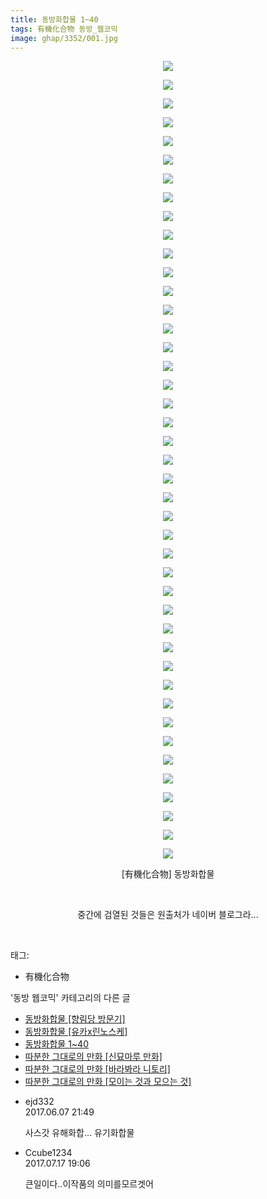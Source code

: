 ```yaml
---
title: 동방화합물 1~40
tags: 有機化合物 동방_웹코믹
image: ghap/3352/001.jpg
---
```

<div class="article">
<p style="text-align: center; clear: none; float: none;"><img src="{{ site.nasurl }}/ghap/3352/001.jpg"/></p>
<p style="text-align: center; clear: none; float: none;"><img src="{{ site.nasurl }}/ghap/3352/002.jpg"/></p>
<p style="text-align: center; clear: none; float: none;"><img src="{{ site.nasurl }}/ghap/3352/003.jpg"/></p>
<p style="text-align: center; clear: none; float: none;"><img src="{{ site.nasurl }}/ghap/3352/004.jpg"/></p>
<p style="text-align: center; clear: none; float: none;"><img src="{{ site.nasurl }}/ghap/3352/005.jpg"/></p>
<p style="text-align: center; clear: none; float: none;"><img src="{{ site.nasurl }}/ghap/3352/006.jpg"/></p>
<p style="text-align: center; clear: none; float: none;"><img src="{{ site.nasurl }}/ghap/3352/007.jpg"/></p>
<p style="text-align: center; clear: none; float: none;"><img src="{{ site.nasurl }}/ghap/3352/008.jpg"/></p>
<p style="text-align: center; clear: none; float: none;"><img src="{{ site.nasurl }}/ghap/3352/009.jpg"/></p>
<p style="text-align: center; clear: none; float: none;"><img src="{{ site.nasurl }}/ghap/3352/010.jpg"/></p>
<p style="text-align: center; clear: none; float: none;"><img src="{{ site.nasurl }}/ghap/3352/011.jpg"/></p>
<p style="text-align: center; clear: none; float: none;"><img src="{{ site.nasurl }}/ghap/3352/012.jpg"/></p>
<p style="text-align: center; clear: none; float: none;"><img src="{{ site.nasurl }}/ghap/3352/013.jpg"/></p>
<p style="text-align: center; clear: none; float: none;"><img src="{{ site.nasurl }}/ghap/3352/014.jpg"/></p>
<p style="text-align: center; clear: none; float: none;"><img src="{{ site.nasurl }}/ghap/3352/015.jpg"/></p>
<p style="text-align: center; clear: none; float: none;"><img src="{{ site.nasurl }}/ghap/3352/016.jpg"/></p>
<p style="text-align: center; clear: none; float: none;"><img src="{{ site.nasurl }}/ghap/3352/017.jpg"/></p>
<p style="text-align: center; clear: none; float: none;"><img src="{{ site.nasurl }}/ghap/3352/018.jpg"/></p>
<p style="text-align: center; clear: none; float: none;"><img src="{{ site.nasurl }}/ghap/3352/019.jpg"/></p>
<p style="text-align: center; clear: none; float: none;"><img src="{{ site.nasurl }}/ghap/3352/020.jpg"/></p>
<p style="text-align: center; clear: none; float: none;"><img src="{{ site.nasurl }}/ghap/3352/021.jpg"/></p>
<p style="text-align: center; clear: none; float: none;"><img src="{{ site.nasurl }}/ghap/3352/022.jpg"/></p>
<p style="text-align: center; clear: none; float: none;"><img src="{{ site.nasurl }}/ghap/3352/023.jpg"/></p>
<p style="text-align: center; clear: none; float: none;"><img src="{{ site.nasurl }}/ghap/3352/024.jpg"/></p>
<p style="text-align: center; clear: none; float: none;"><img src="{{ site.nasurl }}/ghap/3352/025.jpg"/></p>
<p style="text-align: center; clear: none; float: none;"><img src="{{ site.nasurl }}/ghap/3352/026.jpg"/></p>
<p style="text-align: center; clear: none; float: none;"><img src="{{ site.nasurl }}/ghap/3352/027.jpg"/></p>
<p style="text-align: center; clear: none; float: none;"><img src="{{ site.nasurl }}/ghap/3352/028.jpg"/></p>
<p style="text-align: center; clear: none; float: none;"><img src="{{ site.nasurl }}/ghap/3352/029.jpg"/></p>
<p style="text-align: center; clear: none; float: none;"><img src="{{ site.nasurl }}/ghap/3352/030.jpg"/></p>
<p style="text-align: center; clear: none; float: none;"><img src="{{ site.nasurl }}/ghap/3352/031.jpg"/></p>
<p style="text-align: center; clear: none; float: none;"><img src="{{ site.nasurl }}/ghap/3352/032.jpg"/></p>
<p style="text-align: center; clear: none; float: none;"><img src="{{ site.nasurl }}/ghap/3352/033.jpg"/></p>
<p style="text-align: center; clear: none; float: none;"><img src="{{ site.nasurl }}/ghap/3352/034.jpg"/></p>
<p style="text-align: center; clear: none; float: none;"><img src="{{ site.nasurl }}/ghap/3352/035.jpg"/></p>
<p style="text-align: center; clear: none; float: none;"><img src="{{ site.nasurl }}/ghap/3352/036.jpg"/></p>
<p style="text-align: center; clear: none; float: none;"><img src="{{ site.nasurl }}/ghap/3352/037.jpg"/></p>
<p style="text-align: center; clear: none; float: none;"><img src="{{ site.nasurl }}/ghap/3352/038.jpg"/></p>
<p style="text-align: center; clear: none; float: none;"><img src="{{ site.nasurl }}/ghap/3352/039.jpg"/></p>
<p style="text-align: center; clear: none; float: none;"><img src="{{ site.nasurl }}/ghap/3352/040.jpg"/></p>
<p style="text-align: center; clear: none; float: none;"><img src="{{ site.nasurl }}/ghap/3352/041.jpg"/></p>
<p style="text-align: center; clear: none; float: none;"><img src="{{ site.nasurl }}/ghap/3352/042.jpg"/></p>
<p style="text-align: center; clear: none; float: none;"><img src="{{ site.nasurl }}/ghap/3352/043.jpg"/></p>
<p style="text-align: center; clear: none; float: none;">[有機化合物] 동방화합물</p>
<p style="text-align: center; clear: none; float: none;"><br/></p>
<p style="text-align: center; clear: none; float: none;">중간에 검열된 것들은 원출처가 네이버 블로그라...</p>
<p><br/></p>
</div><div class="tagTrail">
<p>태그: </p>
<ul>
<li>有機化合物</li>
</ul>
</div><div class="another">
<p>'동방 웹코믹' 카테고리의 다른 글</p>
<ul>
<li><a href="/2017-06-07-ghap_3354">동방화합물 [향림당 방문기]</a></li>
<li><a href="/2017-06-07-ghap_3353">동방화합물 [유카x린노스케]</a></li>
<li><a href="/2017-06-07-ghap_3352">동방화합물 1~40</a></li>
<li><a href="/2017-06-07-ghap_3351">따분한 그대로의 만화 [신묘마루 만화]</a></li>
<li><a href="/2017-06-06-ghap_3339">따분한 그대로의 만화 [바라봐라 니토리]</a></li>
<li><a href="/2017-06-06-ghap_3338">따분한 그대로의 만화 [모이는 것과 모으는 것]</a></li>
</ul>
</div><div class="cb_module cb_fluid">
<div class="cb_wrt cb_profile">
<div class="comment">
<ul>
<li class="cb_thumb_off" id="comment15008377">
<div class="cb_comment_area">
<div class="cb_info_area">
<div class="cb_section">
<span class="cb_nick_name">ejd332</span>
</div>
<div class="cb_section">
<span class="cb_date">2017.06.07 21:49 </span>
</div>
</div>
<div class="cb_dsc_comment">
<p class="cb_dsc">
											사스갓 유해화합... 유기화합물
										</p>
</div>
</div></li>
<li class="cb_thumb_off" id="comment15037891">
<div class="cb_comment_area">
<div class="cb_info_area">
<div class="cb_section">
<span class="cb_nick_name">Ccube1234</span>
</div>
<div class="cb_section">
<span class="cb_date">2017.07.17 19:06 </span>
</div>
</div>
<div class="cb_dsc_comment">
<p class="cb_dsc">
											큰일이다..이작품의 의미를모르겟어
										</p>
</div>
</div></li>
</ul>
</div>
</div><!-- commentList close -->
</div>
